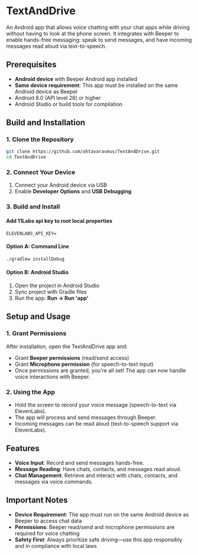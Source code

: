 # TextAndDrive

An Android app that allows voice chatting with your chat apps while driving without having to look at the phone screen. It integrates with Beeper to enable hands-free messaging: speak to send messages, and have incoming messages read aloud via text-to-speech.

## Prerequisites

- **Android device** with Beeper Android app installed
- **Same device requirement**: This app must be installed on the same Android device as Beeper
- Android 8.0 (API level 26) or higher
- Android Studio or build tools for compilation

## Build and Installation

### 1. Clone the Repository
```bash
git clone https://github.com/ahtavarasmus/TextAndDrive.git
cd TextAndDrive
```

### 2. Connect Your Device
1. Connect your Android device via USB
2. Enable **Developer Options** and **USB Debugging**

### 3. Build and Install

#### Add 11Labs api key to root local.properties
```
ELEVENLABS_API_KEY=
```

#### Option A: Command Line
```bash
./gradlew installDebug
```

#### Option B: Android Studio
1. Open the project in Android Studio
2. Sync project with Gradle files
3. Run the app: **Run → Run 'app'**

## Setup and Usage

### 1. Grant Permissions
After installation, open the TextAndDrive app and:
- Grant **Beeper permissions** (read/send access)
- Grant **Microphone permission** (for speech-to-text input)
- Once permissions are granted, you're all set! The app can now handle voice interactions with Beeper.

### 2. Using the App
- Hold the screen to record your voice message (speech-to-text via ElevenLabs).
- The app will process and send messages through Beeper.
- Incoming messages can be read aloud (text-to-speech support via ElevenLabs).

## Features

- **Voice Input**: Record and send messages hands-free.
- **Message Reading**: Have chats, contacts, and messages read aloud.
- **Chat Management**: Retrieve and interact with chats, contacts, and messages via voice commands.

## Important Notes

- **Device Requirement**: The app must run on the same Android device as Beeper to access chat data
- **Permissions**: Beeper read/send and microphone permissions are required for voice chatting
- **Safety First**: Always prioritize safe driving—use this app responsibly and in compliance with local laws
